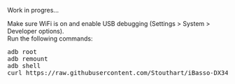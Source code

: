 Work in progres...

Make sure WiFi is on and enable USB debugging (Settings > System > Developer options).
<br />Run the following commands:
<pre>
adb root
adb remount
adb shell
curl https://raw.githubusercontent.com/Stouthart/iBasso-DX340/refs/heads/main/tweak.sh | /bin/sh 
</pre>
